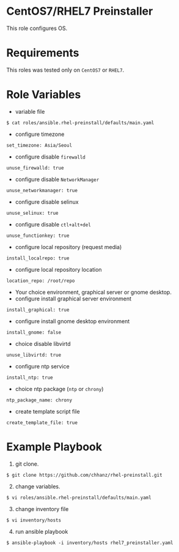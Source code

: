 # CentOS7/RHEL7 Preinstaller
This role configures OS.

# Requirements
This roles was tested only on `CentOS7` or `RHEL7`.

# Role Variables
* variable file 
```
$ cat roles/ansible.rhel-preinstall/defaults/main.yaml
```

* configure timezone
```
set_timezone: Asia/Seoul
```

* configure disable `firewalld`
```
unuse_firewalld: true
```

* configure disable `NetworkManager`
```
unuse_networkmanager: true
```

* configure disable selinux
```
unuse_selinux: true
```

* configure disable `ctl+alt+del`
```
unuse_functionkey: true
```

* configure local repository (request media)
```
install_localrepo: true
```

* configure local repository location 
```
location_repo: /root/repo
```

* Your choice environment, graphical server or gnome desktop.
* configure install graphical server environment
```
install_graphical: true
```

* configure install gnome desktop environment
```
install_gnome: false
```

* choice disable libvirtd
```
unuse_libvirtd: true
```

* configure ntp service
```
install_ntp: true
```

* choice ntp package (`ntp` or `chrony`)
```
ntp_package_name: chrony
```

* create template script file
```
create_template_file: true
```

# Example Playbook
1. git clone.
```
$ git clone https://github.com/chhanz/rhel-preinstall.git
```

2. change variables.
```
$ vi roles/ansible.rhel-preinstall/defaults/main.yaml
```

3. change inventory file
```
$ vi inventory/hosts
```

4. run ansible playbook
```
$ ansible-playbook -i inventory/hosts rhel7_preinstaller.yaml
```
